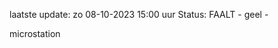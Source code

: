 laatste update: 
zo 08-10-2023 15:00   uur 
Status: FAALT - geel - 
<div class="service Y">microstation</div>